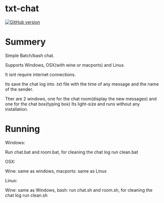 # txt-chat
[![GitHub version](https://badge.fury.io/gh/GGAALL98%2Ftxt-chat.svg)](http://badge.fury.io/gh/GGAALL98%2Ftxt-chat)
# Summery
Simple Batch/bash chat.

Supports Windows, OSX(with wine or macports) and Linux.

It isnt require internet connections.

Its save the chat log into .txt file with the time of any message and the name of the sender.

Ther are 2 windows, one for the chat room(display the new messages) and one for the chat box(typing box)
Its light-size and runs without any installation.

# Running
Windows:

Run chat.bat and room.bat, for cleaning the chat log run clean.bat


OSX:

Wine: same as windows, macports: same as Linux


Linux:

Wine: same as Windows, bash: run chat.sh and room.sh, for cleaning the chat log run clean.sh


